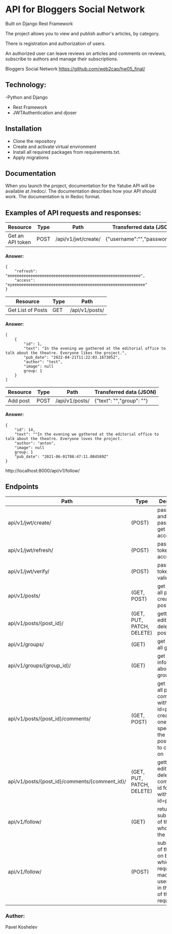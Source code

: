 # API for Bloggers Social Network
Built on Django Rest Framework
 
The project allows you to view and publish author's articles, by category.

There is registration and authorization of users.

An authorized user can leave reviews on articles and comments on reviews, subscribe to authors and manage their subscriptions.

Bloggers Social Network https://github.com/web2cap/hw05_final/


## Technology:

-Python and Django
- Rest Framework
- JWTAuthentication and djoser

## Installation
- Clone the repository
- Create and activate virtual environment
- Install all required packages from requirements.txt.
- Apply migrations

## Documentation
When you launch the project, documentation for the Yatube API will be available at /redoc/.
The documentation describes how your API should work.
The documentation is in Redoc format.


## Examples of API requests and responses:
| Resource | Type | Path | Transferred data (JSON) |
| ------ | ------ | ------ | ------ |
| Get an API token | POST | /api/v1/jwt/create/ | {"username":"","password":""}

#### Answer:
```
{
    "refresh": "eeeeeeeeeeeeeeeeeeeeeeeeeeeeeeeeeeeeeeeeeeeeeeeeeeeeeeeeee",
    "access": "eyeeeeeeeeeeeeeeeeeeeeeeeeeeeeeeeeeeeeeeeeeeeeeeeeeeeeeeeeee"
}
```

| Resource | Type | Path |
| ------ | ------ | ------ |
| Get List of Posts | GET | /api/v1/posts/ |

#### Answer:
```
[
    {
        "id": 1,
        "text": "In the evening we gathered at the editorial office to talk about the theatre. Everyone likes the project.",
        "pub_date": "2022-04-21T11:22:03.167305Z",
        "author": "test",
        "image": null
        group: 1
    }
]
```

| Resource | Type | Path | Transferred data (JSON) |
| ------ | ------ | ------ | ------ |
| Add post | POST | /api/v1/posts/ | {"text": "","group": ""}

#### Answer:
```
{
    "id": 14,
    "text": ""In the evening we gathered at the editorial office to talk about the theatre. Everyone loves the project.
    "author": "anton",
    "image": null
    group: 1
    "pub_date": "2021-06-01T08:47:11.084589Z"
}
```
http://localhost:8000/api/v1/follow/


## Endpoints
| Path | Type | Description |
| ------ | ------ | ------ |
| api/v1/jwt/create/ | (POST) | pass login and password, get refresh, access token |
| api/v1/jwt/refresh/ | (POST) | pass refresh token, get access token |
| api/v1/jwt/verify/ | (POST) | pass access token for validation |
| api/v1/posts/ | (GET, POST) | get a list of all posts or create a new post |
| api/v1/posts/{post_id}/ | (GET, PUT, PATCH, DELETE) | getting, editing or deleting a post by id |
| api/v1/groups/ | (GET) | get a list of all groups |
| api/v1/groups/{group_id}/ | (GET) | get information about the group by id |
| api/v1/posts/{post_id}/comments/ | (GET, POST) | get a list of all post comments with id=post_id or create a new one by specifying the id of the post we want to comment on |
| api/v1/posts/{post_id}/comments/{comment_id}/ | (GET, PUT, PATCH, DELETE) | getting, editing or deleting a comment by id for a post with id=post_id |
| api/v1/follow/ | (GET) | returns all subscriptions of the user who made the request |
| api/v1/follow/ | (POST) | subscription of the user on behalf of which the request was made to the user passed in the body of the request |


### Author:

Pavel Koshelev